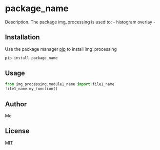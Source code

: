 # package_name
Description. 
The package img_processing is used to:
	- histogram overlay
	-

## Installation

Use the package manager [pip](https://pip.pypa.io/en/stable/) to install img_processing

```bash
pip install package_name
```

## Usage

```python
from img_processing.module1_name import file1_name
file1_name.my_function()
```

## Author
Me

## License
[MIT](https://choosealicense.com/licenses/mit/)
